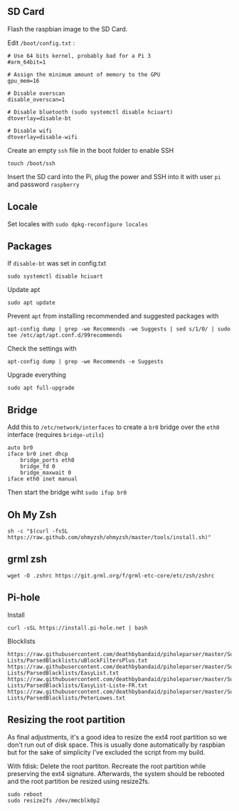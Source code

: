 ## SD Card

Flash the raspbian image to the SD Card.

Edit `/boot/config.txt` :
```
# Use 64 bits kernel, probably bad for a Pi 3
#arm_64bit=1

# Assign the minimum amount of memory to the GPU
gpu_mem=16

# Disable overscan
disable_overscan=1

# Disable bluetooth (sudo systemctl disable hciuart)
dtoverlay=disable-bt

# Disable wifi
dtoverlay=disable-wifi
```
Create an empty `ssh` file in the boot folder to enable SSH
```
touch /boot/ssh
```
Insert the SD card into the Pi, plug the power and SSH into it with user `pi` and password `raspberry`

## Locale

Set locales with `sudo dpkg-reconfigure locales`

## Packages
If `disable-bt` was set in config.txt
```
sudo systemctl disable hciuart
```
Update apt
```
sudo apt update
```
Prevent `apt` from installing recommended and suggested packages with
```
apt-config dump | grep -we Recommends -we Suggests | sed s/1/0/ | sudo tee /etc/apt/apt.conf.d/99recommends
```
Check the settings with 
```
apt-config dump | grep -we Recommends -e Suggests
```
Upgrade everything
```
sudo apt full-upgrade
```

## Bridge

Add this to `/etc/network/interfaces` to create a `br0` bridge over the `eth0` interface (requires `bridge-utils`)
```
auto br0
iface br0 inet dhcp
	bridge_ports eth0
	bridge_fd 0
	bridge_maxwait 0
iface eth0 inet manual
```
Then start the bridge wiht `sudo ifup br0`

## Oh My Zsh
```
sh -c "$(curl -fsSL https://raw.github.com/ohmyzsh/ohmyzsh/master/tools/install.sh)"
```

## grml zsh
```
wget -O .zshrc https://git.grml.org/f/grml-etc-core/etc/zsh/zshrc
```

## Pi-hole
Install
```
curl -sSL https://install.pi-hole.net | bash
```
Blocklists
```
https://raw.githubusercontent.com/deathbybandaid/piholeparser/master/Subscribable-Lists/ParsedBlacklists/uBlockFiltersPlus.txt
https://raw.githubusercontent.com/deathbybandaid/piholeparser/master/Subscribable-Lists/ParsedBlacklists/EasyList.txt
https://raw.githubusercontent.com/deathbybandaid/piholeparser/master/Subscribable-Lists/ParsedBlacklists/EasyList-Liste-FR.txt
https://raw.githubusercontent.com/deathbybandaid/piholeparser/master/Subscribable-Lists/ParsedBlacklists/PeterLowes.txt
```

## Resizing the root partition
As final adjustments, it's a good idea to resize the ext4 root partition so we don't run out of disk space. This is usually done automatically by raspbian but for the sake of simplicity I've excluded the script from my build.

With fdisk:
Delete the root partiton.
Recreate the root partition while preserving the ext4 signature.
Afterwards, the system should be rebooted and the root partition be resized using resize2fs.
```
sudo reboot
sudo resize2fs /dev/mmcblk0p2
```
